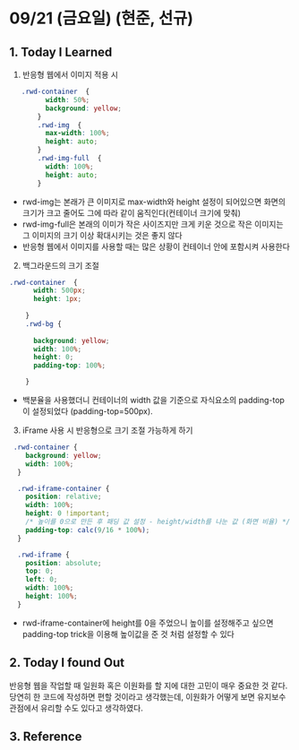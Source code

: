 # 09/21 (금요일) (현준, 선규)

## 1. Today I Learned

1. 반응형 웹에서 이미지 적용 시

 ```css
    .rwd-container  {
          width: 50%;
          background: yellow;
        }
        .rwd-img  {
          max-width: 100%;
          height: auto;
        }
        .rwd-img-full  {
          width: 100%;
          height: auto;
        }
  ```
  - rwd-img는 본래가 큰 이미지로 max-width와 height 설정이 되어있으면 화면의 크기가 크고 줄어도 그에 따라 같이 움직인다(컨테이너 크기에 맞춰)
  - rwd-img-full은 본래의 이미가 작은 사이즈지만 크게 키운 것으로 작은 이미지는 그 이미지의 크기 이상 확대시키는 것은 좋지 않다
  - 반응형 웹에서 이미지를 사용할 때는 많은 상황이 컨테이너 안에 포함시켜 사용한다 

2. 백그라운드의 크기 조절

  ```css
  .rwd-container  {
        width: 500px;
        height: 1px;
        
      }
      .rwd-bg {
        
        background: yellow;
        width: 100%;
        height: 0;
        padding-top: 100%;

      }
  ```
  - 백분율을 사용했더니 컨테이너의 width 값을 기준으로 자식요소의 padding-top이 설정되었다 (padding-top=500px).

3. iFrame 사용 시 반응형으로 크기 조절 가능하게 하기

  ```css
   .rwd-container {
      background: yellow;
      width: 100%;
    }

    .rwd-iframe-container {
      position: relative;
      width: 100%;
      height: 0 !important;
      /* 높이를 0으로 만든 후 패딩 값 설정 - height/width를 나눈 값 (화면 비율) */
      padding-top: calc(9/16 * 100%);
    }

    .rwd-iframe {
      position: absolute;
      top: 0;
      left: 0;
      width: 100%;
      height: 100%;
    }
```
- rwd-iframe-container에 height를 0을 주었으니 높이를 설정해주고 싶으면 padding-top trick을 이용해 높이값을 준 것 처럼 설정할 수 있다


## 2. Today I found Out

  반응형 웹을 작업할 때 일원화 혹은 이원화를 할 지에 대한 고민이 매우 중요한 것 같다. 당연히 한 코드에 작성하면 편할 것이라고 생각했는데, 이원화가 어떻게 보면 유지보수 관점에서 유리할 수도 있다고 생각하였다.

## 3. Reference 

